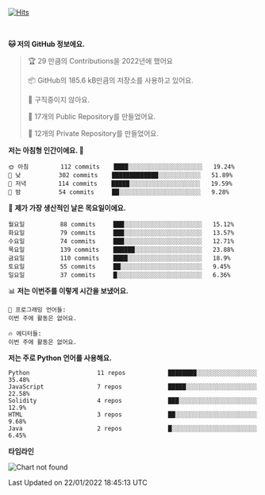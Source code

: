 [![Hits](https://hits.seeyoufarm.com/api/count/incr/badge.svg?url=https%3A%2F%2Fgithub.com%2FSoohan-Park&count_bg=%23000000&title_bg=%23828282&icon=gradle.svg&icon_color=%23FFFFFF&title=Visited&edge_flat=false)](https://hits.seeyoufarm.com)  

<br/>

<!--START_SECTION:waka-->
**🐱 저의 GitHub 정보에요.** 

> 🏆 29 만큼의 Contributions을 2022년에 했어요
 > 
> 📦 GitHub의 185.6 kB만큼의 저장소를 사용하고 있어요. 
 > 
> 🚫 구직중이지 않아요.
 > 
> 📜 17개의 Public Repository를 만들었어요. 
 > 
> 🔑 12개의 Private Repository를 만들었어요.  
 > 
**저는 아침형 인간이에요. 🐤** 

```text
🌞 아침         112 commits    ████░░░░░░░░░░░░░░░░░░░░░   19.24% 
🌆 낮　         302 commits    █████████████░░░░░░░░░░░░   51.89% 
🌃 저녁         114 commits    █████░░░░░░░░░░░░░░░░░░░░   19.59% 
🌙 밤　         54 commits     ██░░░░░░░░░░░░░░░░░░░░░░░   9.28%

```
📅 **제가 가장 생산적인 날은 목요일이에요.** 

```text
월요일          88 commits     ███░░░░░░░░░░░░░░░░░░░░░░   15.12% 
화요일          79 commits     ███░░░░░░░░░░░░░░░░░░░░░░   13.57% 
수요일          74 commits     ███░░░░░░░░░░░░░░░░░░░░░░   12.71% 
목요일          139 commits    ██████░░░░░░░░░░░░░░░░░░░   23.88% 
금요일          110 commits    ████░░░░░░░░░░░░░░░░░░░░░   18.9% 
토요일          55 commits     ██░░░░░░░░░░░░░░░░░░░░░░░   9.45% 
일요일          37 commits     █░░░░░░░░░░░░░░░░░░░░░░░░   6.36%

```


📊 **저는 이번주를 이렇게 시간을 보냈어요.** 

```text
💬 프로그래밍 언어들: 
이번 주에 활동은 없어요.

🔥 에디터들: 
이번 주에 활동은 없어요.

```

**저는 주로 Python 언어를 사용해요.** 

```text
Python                   11 repos            ████████░░░░░░░░░░░░░░░░░   35.48% 
JavaScript               7 repos             █████░░░░░░░░░░░░░░░░░░░░   22.58% 
Solidity                 4 repos             ███░░░░░░░░░░░░░░░░░░░░░░   12.9% 
HTML                     3 repos             ██░░░░░░░░░░░░░░░░░░░░░░░   9.68% 
Java                     2 repos             █░░░░░░░░░░░░░░░░░░░░░░░░   6.45%

```


**타임라인**

![Chart not found](https://raw.githubusercontent.com/Soohan-Park/Soohan-Park/master/charts/bar_graph.png) 


 Last Updated on 22/01/2022 18:45:13 UTC
<!--END_SECTION:waka-->

